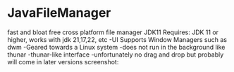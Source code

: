 # JavaFileManager
fast and bloat free cross platform file manager JDK11
Requires: JDK 11 or higher, works with jdk 21,17,22, etc
-UI Supports Window Managers such as dwm
-Geared towards a Linux system
-does not run in the background like thunar
-thunar-like interface
-unfortunately no drag and drop but probably will come in later versions
screenshot:
